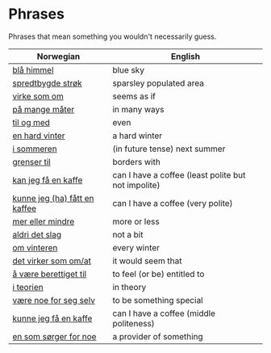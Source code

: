 # Phrases

Phrases that mean something you wouldn't necessarily guess.

| Norwegian | English |
| --- | --- |
| [blå himmel](https://www.ordnett.no/search?language=no&phrase=blå%20himmel) | blue sky |
| [spredtbygde strøk](https://www.ordnett.no/search?language=no&phrase=spredtbygde%20strøk) | sparsley populated area |
| [virke som om](https://www.ordnett.no/search?language=no&phrase=virke%20som%20om) | seems as if |
| [på mange måter](https://www.ordnett.no/search?language=no&phrase=på%20mange%20måter) | in many ways |
| [til og med](https://www.ordnett.no/search?language=no&phrase=til%20og%20med) | even |
| [en hard vinter](https://www.ordnett.no/search?language=no&phrase=en%20hard%20vinter) | a hard winter |
| [i sommeren](https://www.ordnett.no/search?language=no&phrase=i%20sommeren) | (in future tense) next summer |
| [grenser til](https://www.ordnett.no/search?language=no&phrase=grenser%20til) | borders with |
| [kan jeg få en kaffe](https://www.ordnett.no/search?language=no&phrase=kan%20jeg%20få%20en%20kaffe) | can I have a coffee (least polite but not impolite) |
| [kunne jeg (ha) fått en kaffee](https://www.ordnett.no/search?language=no&phrase=kunne%20jeg%20(ha)%20fått%20en%20kaffee) | can I have a coffee (very polite) |
| [mer eller mindre](https://www.ordnett.no/search?language=no&phrase=mer%20eller%20mindre) | more or less |
| [aldri det slag](https://www.ordnett.no/search?language=no&phrase=aldri%20det%20slag) | not a bit |
| [om vinteren](https://www.ordnett.no/search?language=no&phrase=om%20vinteren) | every winter |
| [det virker som om/at](https://www.ordnett.no/search?language=no&phrase=det%20virker%20som%20om/at) | it would seem that |
| [å være berettiget til](https://www.ordnett.no/search?language=no&phrase=å%20være%20berettiget%20til) | to feel (or be) entitled to |
| [i teorien](https://www.ordnett.no/search?language=no&phrase=i%20teorien) | in theory |
| [være noe for seg selv](https://www.ordnett.no/search?language=no&phrase=være%20noe%20for%20seg%20selv) | to be something special |
| [kunne jeg få en kaffe](https://www.ordnett.no/search?language=no&phrase=kunne%20jeg%20få%20en%20kaffe) | can I have a coffee (middle politeness) |
| [en som sørger for noe](https://www.ordnett.no/search?language=no&phrase=en%20som%20sørger%20for%20noe) | a provider of something |

